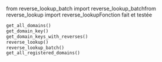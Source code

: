from reverse_lookup_batch import reverse_lookup_batchfrom reverse_lookup import reverse_lookupFonction fait et testée
```python
get_all_domains()
get_domain_key()
get_domain_keys_with_reverses()
reverse_lookup()
reverse_lookup_batch()
get_all_registered_domains()
```